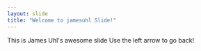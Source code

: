 ```yaml
---
layout: slide
title: "Welcome to jamesuhl Slide!"
---
```

This is James Uhl's awesome slide
Use the left arrow to go back!
